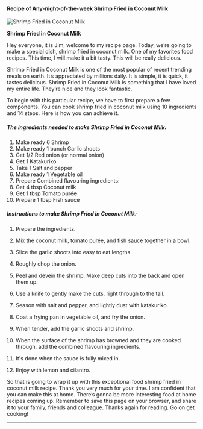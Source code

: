             

#### Recipe of Any-night-of-the-week Shrimp Fried in Coconut Milk

![Shrimp Fried in Coconut Milk](https://img-global.cpcdn.com/recipes/6192751168192512/751x532cq70/shrimp-fried-in-coconut-milk-recipe-main-photo.jpg)

**Shrimp Fried in Coconut Milk**

Hey everyone, it is Jim, welcome to my recipe page. Today, we’re going to make a special dish, shrimp fried in coconut milk. One of my favorites food recipes. This time, I will make it a bit tasty. This will be really delicious.

Shrimp Fried in Coconut Milk is one of the most popular of recent trending meals on earth. It’s appreciated by millions daily. It is simple, it is quick, it tastes delicious. Shrimp Fried in Coconut Milk is something that I have loved my entire life. They’re nice and they look fantastic.

To begin with this particular recipe, we have to first prepare a few components. You can cook shrimp fried in coconut milk using 10 ingredients and 14 steps. Here is how you can achieve it.

##### The ingredients needed to make Shrimp Fried in Coconut Milk:

1.  Make ready 6 Shrimp
2.  Make ready 1 bunch Garlic shoots
3.  Get 1/2 Red onion (or normal onion)
4.  Get 1 Katakuriko
5.  Take 1 Salt and pepper
6.  Make ready 1 Vegetable oil
7.  Prepare Combined flavouring ingredients:
8.  Get 4 tbsp Coconut milk
9.  Get 1 tbsp Tomato purée
10.  Prepare 1 tbsp Fish sauce

##### Instructions to make Shrimp Fried in Coconut Milk:

1.  Prepare the ingredients.
2.  Mix the coconut milk, tomato purée, and fish sauce together in a bowl.
3.  Slice the garlic shoots into easy to eat lengths.
4.  Roughly chop the onion.
5.  Peel and devein the shrimp. Make deep cuts into the back and open them up.
6.  Use a knife to gently make the cuts, right through to the tail.

8.  Season with salt and pepper, and lightly dust with katakuriko.
9.  Coat a frying pan in vegetable oil, and fry the onion.
10.  When tender, add the garlic shoots and shrimp.

12.  When the surface of the shrimp has browned and they are cooked through, add the combined flavouring ingredients.
13.  It's done when the sauce is fully mixed in.
14.  Enjoy with lemon and cilantro.

So that is going to wrap it up with this exceptional food shrimp fried in coconut milk recipe. Thank you very much for your time. I am confident that you can make this at home. There’s gonna be more interesting food at home recipes coming up. Remember to save this page on your browser, and share it to your family, friends and colleague. Thanks again for reading. Go on get cooking!

* * *
